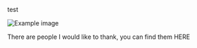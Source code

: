 test

![Example image](/images/avatar.png)


There are people I would like to thank, you can find them HERE <TODO>